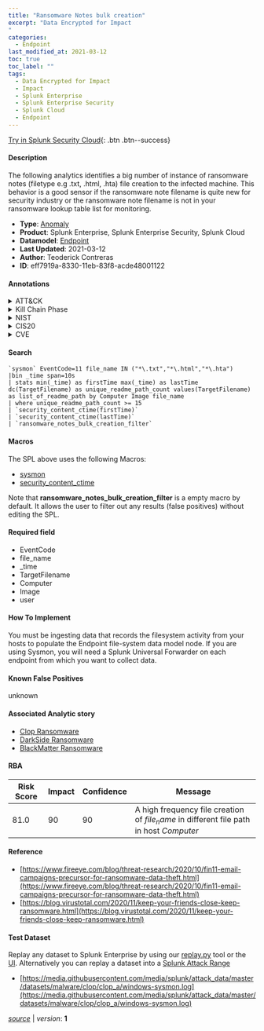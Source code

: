 ```yaml
---
title: "Ransomware Notes bulk creation"
excerpt: "Data Encrypted for Impact
"
categories:
  - Endpoint
last_modified_at: 2021-03-12
toc: true
toc_label: ""
tags:
  - Data Encrypted for Impact
  - Impact
  - Splunk Enterprise
  - Splunk Enterprise Security
  - Splunk Cloud
  - Endpoint
---
```




[Try in Splunk Security Cloud](https://www.splunk.com/en_us/products/cyber-security.html){: .btn .btn--success}

#### Description

The following analytics identifies a big number of instance of ransomware notes (filetype e.g .txt, .html, .hta) file creation to the infected machine. This behavior is a good sensor if the ransomware note filename is quite new for security industry or the ransomware note filename is not in your ransomware lookup table list for monitoring.

- **Type**: [Anomaly](https://github.com/splunk/security_content/wiki/Detection-Analytic-Types)
- **Product**: Splunk Enterprise, Splunk Enterprise Security, Splunk Cloud
- **Datamodel**: [Endpoint](https://docs.splunk.com/Documentation/CIM/latest/User/Endpoint)
- **Last Updated**: 2021-03-12
- **Author**: Teoderick Contreras
- **ID**: eff7919a-8330-11eb-83f8-acde48001122


#### Annotations

<details>
  <summary>ATT&CK</summary>

<div markdown="1">


| ID             | Technique        |  Tactic             |
| -------------- | ---------------- |-------------------- |
| [T1486](https://attack.mitre.org/techniques/T1486/) | Data Encrypted for Impact | Impact |

</div>
</details>


<details>
  <summary>Kill Chain Phase</summary>

<div markdown="1">

* Exploitation


</div>
</details>


<details>
  <summary>NIST</summary>

<div markdown="1">



</div>
</details>

<details>
  <summary>CIS20</summary>

<div markdown="1">



</div>
</details>

<details>
  <summary>CVE</summary>

<div markdown="1">


</div>
</details>

#### Search

```
`sysmon` EventCode=11 file_name IN ("*\.txt","*\.html","*\.hta") 
|bin _time span=10s 
| stats min(_time) as firstTime max(_time) as lastTime dc(TargetFilename) as unique_readme_path_count values(TargetFilename) as list_of_readme_path by Computer Image file_name 
| where unique_readme_path_count >= 15 
| `security_content_ctime(firstTime)` 
| `security_content_ctime(lastTime)` 
| `ransomware_notes_bulk_creation_filter`
```

#### Macros
The SPL above uses the following Macros:
* [sysmon](https://github.com/splunk/security_content/blob/develop/macros/sysmon.yml)
* [security_content_ctime](https://github.com/splunk/security_content/blob/develop/macros/security_content_ctime.yml)

Note that **ransomware_notes_bulk_creation_filter** is a empty macro by default. It allows the user to filter out any results (false positives) without editing the SPL.

#### Required field
* EventCode
* file_name
* _time
* TargetFilename
* Computer
* Image
* user


#### How To Implement
You must be ingesting data that records the filesystem activity from your hosts to populate the Endpoint file-system data model node. If you are using Sysmon, you will need a Splunk Universal Forwarder on each endpoint from which you want to collect data.

#### Known False Positives
unknown

#### Associated Analytic story
* [Clop Ransomware](/stories/clop_ransomware)
* [DarkSide Ransomware](/stories/darkside_ransomware)
* [BlackMatter Ransomware](/stories/blackmatter_ransomware)




#### RBA

| Risk Score  | Impact      | Confidence   | Message      |
| ----------- | ----------- |--------------|--------------|
| 81.0 | 90 | 90 | A high frequency file creation of $file_name$ in different file path in host $Computer$ |


#### Reference

* [https://www.fireeye.com/blog/threat-research/2020/10/fin11-email-campaigns-precursor-for-ransomware-data-theft.html](https://www.fireeye.com/blog/threat-research/2020/10/fin11-email-campaigns-precursor-for-ransomware-data-theft.html)
* [https://blog.virustotal.com/2020/11/keep-your-friends-close-keep-ransomware.html](https://blog.virustotal.com/2020/11/keep-your-friends-close-keep-ransomware.html)



#### Test Dataset
Replay any dataset to Splunk Enterprise by using our [replay.py](https://github.com/splunk/attack_data#using-replaypy) tool or the [UI](https://github.com/splunk/attack_data#using-ui).
Alternatively you can replay a dataset into a [Splunk Attack Range](https://github.com/splunk/attack_range#replay-dumps-into-attack-range-splunk-server)


* [https://media.githubusercontent.com/media/splunk/attack_data/master/datasets/malware/clop/clop_a/windows-sysmon.log](https://media.githubusercontent.com/media/splunk/attack_data/master/datasets/malware/clop/clop_a/windows-sysmon.log)



[*source*](https://github.com/splunk/security_content/tree/develop/detections/endpoint/ransomware_notes_bulk_creation.yml) \| *version*: **1**